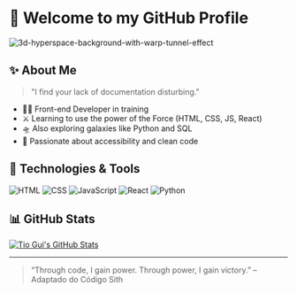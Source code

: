 # 🖤 Welcome to my GitHub Profile

![3d-hyperspace-background-with-warp-tunnel-effect](https://github.com/user-attachments/assets/937f7f4e-daab-45b3-b2b9-62609bcb7027)


## ✨ About Me
> "I find your lack of documentation disturbing."

- 🧑‍💻 Front-end Developer in training
- ⚔️ Learning to use the power of the Force (HTML, CSS, JS, React)
- 🛸 Also exploring galaxies like Python and SQL
- 🌌 Passionate about accessibility and clean code

## 🔧 Technologies & Tools
![HTML](https://img.shields.io/badge/HTML-darkred?style=for-the-badge&logo=html5&logoColor=white)
![CSS](https://img.shields.io/badge/CSS-blue?style=for-the-badge&logo=css3&logoColor=white)
![JavaScript](https://img.shields.io/badge/JavaScript-yellow?style=for-the-badge&logo=javascript&logoColor=black)
![React](https://img.shields.io/badge/React-black?style=for-the-badge&logo=react&logoColor=cyan)
![Python](https://img.shields.io/badge/Python-white?style=for-the-badge&logo=python&logoColor=blue)

## 📊 GitHub Stats
[![Tio Gui's GitHub Stats](https://github-readme-stats.vercel.app/api?username=teu-usuario&show_icons=true&theme=tokyonight)](https://github.com/teu-usuario)

---

> “Through code, I gain power. Through power, I gain victory.” – Adaptado do Código Sith
